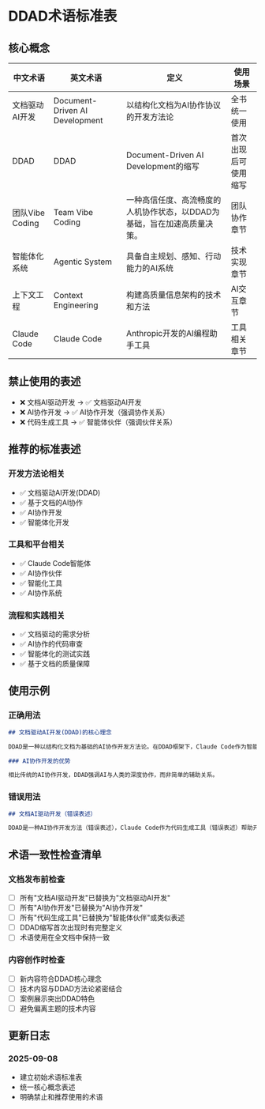 # DDAD术语标准表

## 核心概念

| 中文术语 | 英文术语 | 定义 | 使用场景 |
|----------|----------|------|----------|
| 文档驱动AI开发 | Document-Driven AI Development | 以结构化文档为AI协作协议的开发方法论 | 全书统一使用 |
| DDAD | DDAD | Document-Driven AI Development的缩写 | 首次出现后可使用缩写 |
| 团队Vibe Coding | Team Vibe Coding | 一种高信任度、高流畅度的人机协作状态，以DDAD为基础，旨在加速高质量决策。 | 团队协作章节 |
| 智能体化系统 | Agentic System | 具备自主规划、感知、行动能力的AI系统 | 技术实现章节 |
| 上下文工程 | Context Engineering | 构建高质量信息架构的技术和方法 | AI交互章节 |
| Claude Code | Claude Code | Anthropic开发的AI编程助手工具 | 工具相关章节 |

## 禁止使用的表述

- ❌ 文档AI驱动开发 → ✅ 文档驱动AI开发
- ❌ AI协作开发 → ✅ AI协作开发（强调协作关系）
- ❌ 代码生成工具 → ✅ 智能体伙伴（强调伙伴关系）

## 推荐的标准表述

### 开发方法论相关
- ✅ 文档驱动AI开发(DDAD)
- ✅ 基于文档的AI协作
- ✅ AI协作开发
- ✅ 智能体化开发

### 工具和平台相关
- ✅ Claude Code智能体
- ✅ AI协作伙伴
- ✅ 智能化工具
- ✅ AI协作系统

### 流程和实践相关
- ✅ 文档驱动的需求分析
- ✅ AI协作的代码审查
- ✅ 智能体化的测试实践
- ✅ 基于文档的质量保障

## 使用示例

### 正确用法
```markdown
## 文档驱动AI开发(DDAD)的核心理念

DDAD是一种以结构化文档为基础的AI协作开发方法论。在DDAD框架下，Claude Code作为智能体伙伴，能够理解项目上下文并提供智能化的开发支持。

### AI协作开发的优势

相比传统的AI协作开发，DDAD强调AI与人类的深度协作，而非简单的辅助关系。
```

### 错误用法
```markdown
## 文档AI驱动开发（错误表述）

DDAD是一种AI协作开发方法（错误表述），Claude Code作为代码生成工具（错误表述）帮助开发者提高效率。
```

## 术语一致性检查清单

### 文档发布前检查
- [ ] 所有"文档AI驱动开发"已替换为"文档驱动AI开发"
- [ ] 所有"AI协作开发"已替换为"AI协作开发"
- [ ] 所有"代码生成工具"已替换为"智能体伙伴"或类似表述
- [ ] DDAD缩写首次出现时有完整定义
- [ ] 术语使用在全文档中保持一致

### 内容创作时检查
- [ ] 新内容符合DDAD核心理念
- [ ] 技术内容与DDAD方法论紧密结合
- [ ] 案例展示突出DDAD特色
- [ ] 避免偏离主题的技术内容

## 更新日志

### 2025-09-08
- 建立初始术语标准表
- 统一核心概念表述
- 明确禁止和推荐使用的术语
